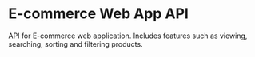 # E-commerce Web App API

API for E-commerce web application. Includes features such as viewing, searching, sorting and filtering products.
